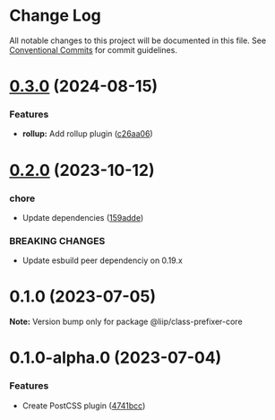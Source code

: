 # Change Log

All notable changes to this project will be documented in this file.
See [Conventional Commits](https://conventionalcommits.org) for commit guidelines.

# [0.3.0](https://github.com/liip/class-prefixer/compare/@liip/class-prefixer-core@0.2.0...@liip/class-prefixer-core@0.3.0) (2024-08-15)

### Features

- **rollup:** Add rollup plugin ([c26aa06](https://github.com/liip/class-prefixer/commit/c26aa060f4dcc38afac849288623b06c6ec41038))

# [0.2.0](https://github.com/liip/class-prefixer/compare/@liip/class-prefixer-core@0.1.0...@liip/class-prefixer-core@0.2.0) (2023-10-12)

### chore

- Update dependencies ([159adde](https://github.com/liip/class-prefixer/commit/159adde0896c8ae292e18b4c9e97e300c58b0535))

### BREAKING CHANGES

- Update esbuild peer dependenciy on 0.19.x

# 0.1.0 (2023-07-05)

**Note:** Version bump only for package @liip/class-prefixer-core

# 0.1.0-alpha.0 (2023-07-04)

### Features

- Create PostCSS plugin ([4741bcc](https://github.com/liip/class-prefixer/commit/4741bcc09e65bf08a0a9de76d2f65b8572d869d3))
